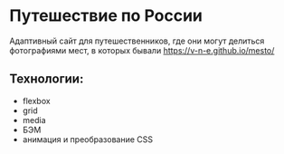 # Путешествие по России
Адаптивный сайт для путешественников, 
где они могут делиться фотографиями мест, 
в которых бывали 
https://v-n-e.github.io/mesto/
## Технологии:
- flexbox 
- grid
- media
- БЭМ
- анимация и преобразование CSS

